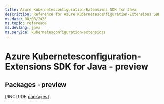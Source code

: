 ```yaml
---
title: Azure Kubernetesconfiguration-Extensions SDK for Java
description: Reference for Azure Kubernetesconfiguration-Extensions SDK for Java
ms.date: 08/08/2025
ms.topic: reference
ms.devlang: java
ms.service: kubernetesconfiguration-extensions
---
```

# Azure Kubernetesconfiguration-Extensions SDK for Java - preview
## Packages - preview
[!INCLUDE [packages](kubernetesconfiguration-extensions-index.md)]